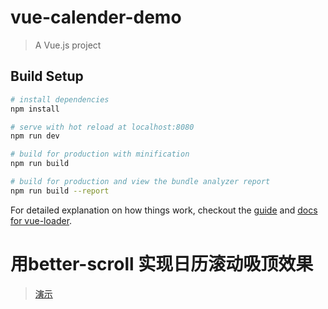 # vue-calender-demo

> A Vue.js project

## Build Setup

``` bash
# install dependencies
npm install

# serve with hot reload at localhost:8080
npm run dev

# build for production with minification
npm run build

# build for production and view the bundle analyzer report
npm run build --report
```

For detailed explanation on how things work, checkout the [guide](http://vuejs-templates.github.io/webpack/) and [docs for vue-loader](http://vuejs.github.io/vue-loader).

# 用better-scroll 实现日历滚动吸顶效果
> [演示](https://github.com/LeeRayno/vue-calender-demo/blob/master/screenshort/calender.gif)
